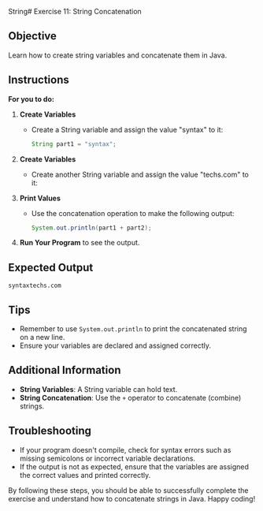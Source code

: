 String# Exercise 11: String Concatenation

## Objective
Learn how to create string variables and concatenate them in Java.

## Instructions

**For you to do:**

1. **Create Variables**
    - Create a String variable and assign the value "syntax" to it:
      ```java
      String part1 = "syntax";
      ```

2. **Create Variables**
    - Create another String variable and assign the value "techs.com" to it:

3. **Print Values**
    - Use the concatenation operation to make the following output:
      ```java
      System.out.println(part1 + part2);
      ```

4. **Run Your Program** to see the output.

## Expected Output
```
syntaxtechs.com
```

## Tips
- Remember to use `System.out.println` to print the concatenated string on a new line.
- Ensure your variables are declared and assigned correctly.

## Additional Information
- **String Variables**: A String variable can hold text.
- **String Concatenation**: Use the `+` operator to concatenate (combine) strings.

## Troubleshooting
- If your program doesn't compile, check for syntax errors such as missing semicolons or incorrect variable declarations.
- If the output is not as expected, ensure that the variables are assigned the correct values and printed correctly.

By following these steps, you should be able to successfully complete the exercise and understand how to concatenate strings in Java. Happy coding!
